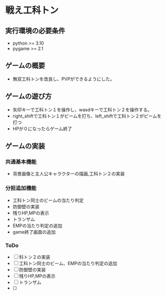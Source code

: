 # 戦え工科トン

## 実行環境の必要条件
* python >= 3.10
* pygame >= 2.1

## ゲームの概要
* 無双工科トンを改良し、PVPができるようにした。

## ゲームの遊び方
* 矢印キーで工科トン１を操作し，wasdキーで工科トン２を操作する。
* right_shiftで工科トン１がビームを打ち、left_shiftで工科トン２がビームを打つ
* HPが０になったらゲーム終了


## ゲームの実装
### 共通基本機能
* 背景画像と主人公キャラクターの描画,工科トン２の実装

### 分担追加機能
* 工科トン同士のビームの当たり判定
* 防御壁の実装
* 残りHP,MPの表示
* トランザム
* EMPの当たり判定の追加
* game終了画面の追加
### ToDo
- [ ] 科トン２の実装
- [ ] 工科トン同士のビーム、EMPの当たり判定の追加
- [ ] 防御壁の実装
- [ ] 残りHP,MPの表示
- [ ] トランザム
- [ ] 



